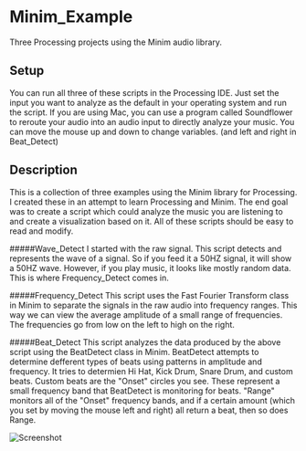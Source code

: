 # Minim_Example
Three Processing projects using the Minim audio library.

Setup
-
You can run all three of these scripts in the Processing IDE. Just set the input you want to analyze as the default in your operating system and run the script. If you are using Mac, you can use a program called Soundflower to reroute your audio into an audio input to directly analyze your music. You can move the mouse up and down to change variables. (and left and right in Beat_Detect)

Description
-
This is a collection of three examples using the Minim library for Processing. I created these in an attempt to learn Processing and Minim. The end goal was to create a script which could analyze the music you are listening to and create a visualization based on it. All of these scripts should be easy to read and modify.


#####Wave_Detect
I started with the raw signal. This script detects and represents the wave of a signal. So if you feed it a 50HZ signal, it will show a 50HZ wave. However, if you play music, it looks like mostly random data. This is where Frequency_Detect comes in.

#####Frequency_Detect
This script uses the Fast Fourier Transform class in Minim to separate the signals in the raw audio into frequency ranges. This way we can view the average amplitude of a small range of frequencies. The frequencies go from low on the left to high on the right.

#####Beat_Detect
This script analyzes the data produced by the above script using the BeatDetect class in Minim. BeatDetect attempts to determine defferent types of beats using patterns in amplitude and frequency. It tries to determien Hi Hat, Kick Drum, Snare Drum, and custom beats. Custom beats are the "Onset" circles you see. These represent a small frequency band that BeatDetect is monitoring for beats. "Range" monitors all of the "Onset" frequency bands, and if a certain amount (which you set by moving the mouse left and right) all return a beat, then so does Range. 

![Screenshot](https://lh3.googleusercontent.com/-Tync2AaDz7E/VcHKA5at-7I/AAAAAAAAiLg/ke8cxMKM0nw/w1161-h486-no/2015-08-05.png)
